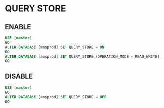 # QUERY STORE

## ENABLE

```sql
USE [master]
GO
ALTER DATABASE [amsprod] SET QUERY_STORE = ON
GO
ALTER DATABASE [amsprod] SET QUERY_STORE (OPERATION_MODE = READ_WRITE)
GO
```

## DISABLE

```sql
USE [master]
GO
ALTER DATABASE [amsprod] SET QUERY_STORE = OFF
GO
```
